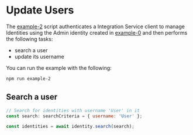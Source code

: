 # Update Users

The [example-2](https://github.com/iotaledger/integration-services/blob/develop/clients/node/examples/2-UpdateUser.ts)
script authenticates a Integration Service client to manage Identities using the Admin identity created in [example-0](./how-to-run-examples) and then performs the following tasks:

* search a user
* update its username 

You can run the example with the following:

```bash
npm run example-2
```

## Search a user

```js
// Search for identities with username 'User' in it
const search: searchCriteria = { username: 'User' };

const identities = await identity.search(search);
```
